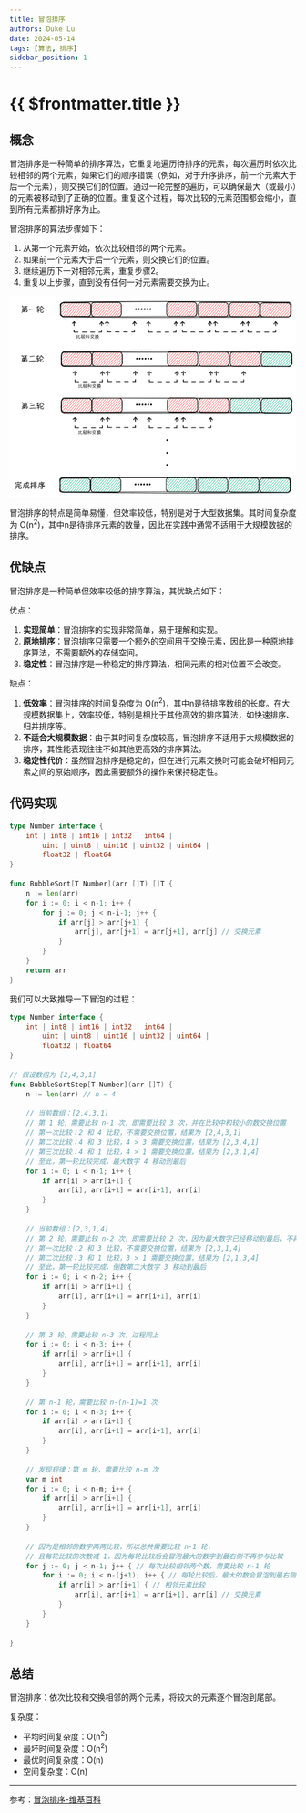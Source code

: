 ```yaml
---
title: 冒泡排序
authors: Duke Lu
date: 2024-05-14
tags: [算法, 排序]
sidebar_position: 1
---
```


# {{ $frontmatter.title }}

## 概念
冒泡排序是一种简单的排序算法，它重复地遍历待排序的元素，每次遍历时依次比较相邻的两个元素，如果它们的顺序错误（例如，对于升序排序，前一个元素大于后一个元素），则交换它们的位置。通过一轮完整的遍历，可以确保最大（或最小）的元素被移动到了正确的位置。重复这个过程，每次比较的元素范围都会缩小，直到所有元素都排好序为止。

冒泡排序的算法步骤如下：
1. 从第一个元素开始，依次比较相邻的两个元素。
2. 如果前一个元素大于后一个元素，则交换它们的位置。
3. 继续遍历下一对相邻元素，重复步骤2。
4. 重复以上步骤，直到没有任何一对元素需要交换为止。

<center>

![](https://github.com/iDukeLu/iDukeLu.github.io/blob/main/static/excalidraw/sort/bubble_sort.excalidraw.png?raw=true)

</center>

冒泡排序的特点是简单易懂，但效率较低，特别是对于大型数据集。其时间复杂度为 O(n<sup>2</sup>)，其中n是待排序元素的数量，因此在实践中通常不适用于大规模数据的排序。

## 优缺点
冒泡排序是一种简单但效率较低的排序算法，其优缺点如下：

优点：
1. **实现简单**：冒泡排序的实现非常简单，易于理解和实现。
2. **原地排序**：冒泡排序只需要一个额外的空间用于交换元素，因此是一种原地排序算法，不需要额外的存储空间。
3. **稳定性**：冒泡排序是一种稳定的排序算法，相同元素的相对位置不会改变。

缺点：
1. **低效率**：冒泡排序的时间复杂度为 O(n<sup>2</sup>)，其中n是待排序数组的长度。在大规模数据集上，效率较低，特别是相比于其他高效的排序算法，如快速排序、归并排序等。
2. **不适合大规模数据**：由于其时间复杂度较高，冒泡排序不适用于大规模数据的排序，其性能表现往往不如其他更高效的排序算法。
3. **稳定性代价**：虽然冒泡排序是稳定的，但在进行元素交换时可能会破坏相同元素之间的原始顺序，因此需要额外的操作来保持稳定性。

## 代码实现
```go
type Number interface {
	int | int8 | int16 | int32 | int64 |
		uint | uint8 | uint16 | uint32 | uint64 |
		float32 | float64
}

func BubbleSort[T Number](arr []T) []T {
	n := len(arr)
	for i := 0; i < n-1; i++ {
		for j := 0; j < n-i-1; j++ {
			if arr[j] > arr[j+1] {
				arr[j], arr[j+1] = arr[j+1], arr[j] // 交换元素
			}
		}
	}
	return arr
}
```

我们可以大致推导一下冒泡的过程：

```go
type Number interface {
	int | int8 | int16 | int32 | int64 |
		uint | uint8 | uint16 | uint32 | uint64 |
		float32 | float64
}

// 假设数组为 [2,4,3,1]
func BubbleSortStep[T Number](arr []T) {
	n := len(arr) // n = 4

	// 当前数组：[2,4,3,1]
	// 第 1 轮，需要比较 n-1 次，即需要比较 3 次，并在比较中和较小的数交换位置
	// 第一次比较：2 和 4 比较，不需要交换位置，结果为 [2,4,3,1]
	// 第二次比较：4 和 3 比较，4 > 3 需要交换位置，结果为 [2,3,4,1]
	// 第三次比较：4 和 1 比较，4 > 1 需要交换位置，结果为 [2,3,1,4]
	// 至此，第一轮比较完成，最大数字 4 移动到最后
	for i := 0; i < n-1; i++ {
		if arr[i] > arr[i+1] {
			arr[i], arr[i+1] = arr[i+1], arr[i]
		}
	}

	// 当前数组：[2,3,1,4]
	// 第 2 轮，需要比较 n-2 次，即需要比较 2 次，因为最大数字已经移动到最后，不再需要参加比较
	// 第一次比较：2 和 3 比较，不需要交换位置，结果为 [2,3,1,4]
	// 第二次比较：3 和 1 比较，3 > 1 需要交换位置，结果为 [2,1,3,4]
	// 至此，第一轮比较完成，倒数第二大数字 3 移动到最后
	for i := 0; i < n-2; i++ {
		if arr[i] > arr[i+1] {
			arr[i], arr[i+1] = arr[i+1], arr[i]
		}
	}

	// 第 3 轮，需要比较 n-3 次，过程同上
	for i := 0; i < n-3; i++ {
		if arr[i] > arr[i+1] {
			arr[i], arr[i+1] = arr[i+1], arr[i]
		}
	}

	// 第 n-1 轮，需要比较 n-(n-1)=1 次
	for i := 0; i < n-3; i++ {
		if arr[i] > arr[i+1] {
			arr[i], arr[i+1] = arr[i+1], arr[i]
		}
	}

	// 发现规律：第 m 轮，需要比较 n-m 次
	var m int
	for i := 0; i < n-m; i++ {
		if arr[i] > arr[i+1] {
			arr[i], arr[i+1] = arr[i+1], arr[i]
		}
	}

	// 因为是相邻的数字两两比较，所以总共需要比较 n-1 轮，
	// 且每轮比较的次数减 1，因为每轮比较后会冒泡最大的数字到最右侧不再参与比较
	for j := 0; j < n-1; j++ { // 每次比较相邻两个数，需要比较 n-1 轮
		for i := 0; i < n-(j+1); i++ { // 每轮比较后，最大的数会冒泡到最右侧，故下一轮比较就会少 1 次
			if arr[i] > arr[i+1] { // 相邻元素比较
				arr[i], arr[i+1] = arr[i+1], arr[i] // 交换元素
			}
		}
	}

}
```

## 总结
冒泡排序：依次比较和交换相邻的两个元素，将较大的元素逐个冒泡到尾部。

复杂度：
- 平均时间复杂度：O(n<sup>2</sup>)
- 最坏时间复杂度：O(n<sup>2</sup>)
- 最优时间复杂度：O(n)
- 空间复杂度：O(n)

---

参考：[冒泡排序-维基百科](https://zh.wikipedia.org/wiki/%E5%86%92%E6%B3%A1%E6%8E%92%E5%BA%8F)